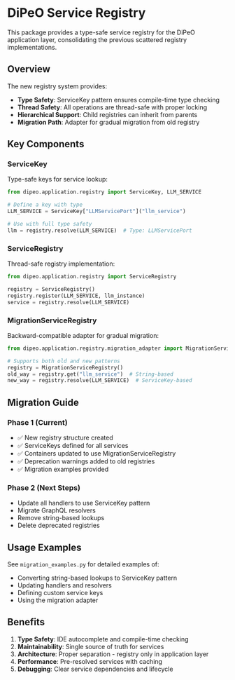 # DiPeO Service Registry

This package provides a type-safe service registry for the DiPeO application layer, consolidating the previous scattered registry implementations.

## Overview

The new registry system provides:
- **Type Safety**: ServiceKey pattern ensures compile-time type checking
- **Thread Safety**: All operations are thread-safe with proper locking
- **Hierarchical Support**: Child registries can inherit from parents
- **Migration Path**: Adapter for gradual migration from old registry

## Key Components

### ServiceKey
Type-safe keys for service lookup:
```python
from dipeo.application.registry import ServiceKey, LLM_SERVICE

# Define a key with type
LLM_SERVICE = ServiceKey["LLMServicePort"]("llm_service")

# Use with full type safety
llm = registry.resolve(LLM_SERVICE)  # Type: LLMServicePort
```

### ServiceRegistry
Thread-safe registry implementation:
```python
from dipeo.application.registry import ServiceRegistry

registry = ServiceRegistry()
registry.register(LLM_SERVICE, llm_instance)
service = registry.resolve(LLM_SERVICE)
```

### MigrationServiceRegistry
Backward-compatible adapter for gradual migration:
```python
from dipeo.application.registry.migration_adapter import MigrationServiceRegistry

# Supports both old and new patterns
registry = MigrationServiceRegistry()
old_way = registry.get("llm_service")  # String-based
new_way = registry.resolve(LLM_SERVICE)  # ServiceKey-based
```

## Migration Guide

### Phase 1 (Current)
- ✅ New registry structure created
- ✅ ServiceKeys defined for all services
- ✅ Containers updated to use MigrationServiceRegistry
- ✅ Deprecation warnings added to old registries
- ✅ Migration examples provided

### Phase 2 (Next Steps)
- Update all handlers to use ServiceKey pattern
- Migrate GraphQL resolvers
- Remove string-based lookups
- Delete deprecated registries

## Usage Examples

See `migration_examples.py` for detailed examples of:
- Converting string-based lookups to ServiceKey pattern
- Updating handlers and resolvers
- Defining custom service keys
- Using the migration adapter

## Benefits

1. **Type Safety**: IDE autocomplete and compile-time checking
2. **Maintainability**: Single source of truth for services
3. **Architecture**: Proper separation - registry only in application layer
4. **Performance**: Pre-resolved services with caching
5. **Debugging**: Clear service dependencies and lifecycle